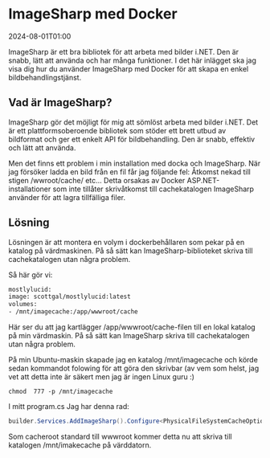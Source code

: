 # ImageSharp med Docker

<datetime class="hidden">2024-08-01T01:00</datetime>

<!--category-- Docker, ImageSharp -->
ImageSharp är ett bra bibliotek för att arbeta med bilder i.NET. Den är snabb, lätt att använda och har många funktioner. I det här inlägget ska jag visa dig hur du använder ImageSharp med Docker för att skapa en enkel bildbehandlingstjänst.

## Vad är ImageSharp?

ImageSharp gör det möjligt för mig att sömlöst arbeta med bilder i.NET. Det är ett plattformsoberoende bibliotek som stöder ett brett utbud av bildformat och ger ett enkelt API för bildbehandling. Den är snabb, effektiv och lätt att använda.

Men det finns ett problem i min installation med docka och ImageSharp. När jag försöker ladda en bild från en fil får jag följande fel:
Åtkomst nekad till stigen /wwroot/cache/ etc...
Detta orsakas av Docker ASP.NET-installationer som inte tillåter skrivåtkomst till cachekatalogen ImageSharp använder för att lagra tillfälliga filer.

## Lösning

Lösningen är att montera en volym i dockerbehållaren som pekar på en katalog på värdmaskinen. På så sätt kan ImageSharp-biblioteket skriva till cachekatalogen utan några problem.

Så här gör vi:

```dockerfile
mostlylucid:
image: scottgal/mostlylucid:latest
volumes:
- /mnt/imagecache:/app/wwwroot/cache
```

Här ser du att jag kartlägger /app/wwwroot/cache-filen till en lokal katalog på min värdmaskin. På så sätt kan ImageSharp skriva till cachekatalogen utan några problem.

På min Ubuntu-maskin skapade jag en katalog /mnt/imagecache och körde sedan kommandot folowing för att göra den skrivbar (av vem som helst, jag vet att detta inte är säkert men jag är ingen Linux guru :)

```shell
chmod  777 -p /mnt/imagecache
```

I mitt program.cs Jag har denna rad:

```csharp
builder.Services.AddImageSharp().Configure<PhysicalFileSystemCacheOptions>(options => options.CacheFolder = "cache");
```

Som cacheroot standard till wwwroot kommer detta nu att skriva till katalogen /mnt/imakecache på värddatorn.
